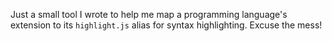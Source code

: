 Just a small tool I wrote to help me map a programming language's extension to its `highlight.js` alias for syntax highlighting. Excuse the mess!
